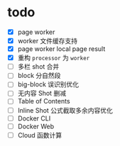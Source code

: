 # todo

- [x] page worker
- [x] worker 文件缓存支持
- [x] page worker local page result
- [x] 重构 `processor` 为 `worker`
- [ ] 多栏 shot 合并
- [ ] block 分自然段
- [ ] big-block 误识别优化
- [ ] 无内容 Shot 删减
- [ ] Table of Contents
- [ ] Inline Shot 公式截取多余内容优化
- [ ] Docker CLI
- [ ] Docker Web
- [ ] Cloud 函数计算
